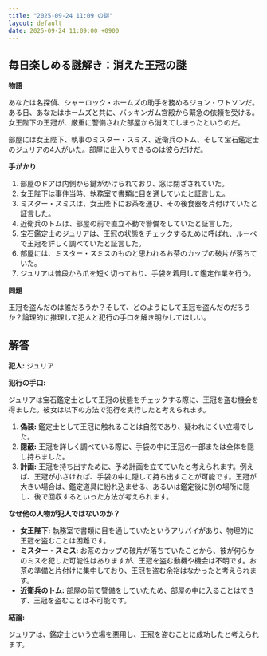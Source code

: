 ```yaml
---
title: "2025-09-24 11:09 の謎"
layout: default
date: 2025-09-24 11:09:00 +0900
---
```

## 毎日楽しめる謎解き：消えた王冠の謎

**物語**

あなたは名探偵、シャーロック・ホームズの助手を務めるジョン・ワトソンだ。ある日、あなたはホームズと共に、バッキンガム宮殿から緊急の依頼を受ける。女王陛下の王冠が、厳重に警備された部屋から消えてしまったというのだ。

部屋には女王陛下、執事のミスター・スミス、近衛兵のトム、そして宝石鑑定士のジュリアの4人がいた。部屋に出入りできるのは彼らだけだ。

**手がかり**

1.  部屋のドアは内側から鍵がかけられており、窓は閉ざされていた。
2.  女王陛下は事件当時、執務室で書類に目を通していたと証言した。
3.  ミスター・スミスは、女王陛下にお茶を運び、その後食器を片付けていたと証言した。
4.  近衛兵のトムは、部屋の前で直立不動で警備をしていたと証言した。
5.  宝石鑑定士のジュリアは、王冠の状態をチェックするために呼ばれ、ルーペで王冠を詳しく調べていたと証言した。
6.  部屋には、ミスター・スミスのものと思われるお茶のカップの破片が落ちていた。
7.  ジュリアは普段から爪を短く切っており、手袋を着用して鑑定作業を行う。

**問題**

王冠を盗んだのは誰だろうか？そして、どのようにして王冠を盗んだのだろうか？論理的に推理して犯人と犯行の手口を解き明かしてほしい。

## 解答

**犯人:** ジュリア

**犯行の手口:**

ジュリアは宝石鑑定士として王冠の状態をチェックする際に、王冠を盗む機会を得ました。彼女は以下の方法で犯行を実行したと考えられます。

1.  **偽装:** 鑑定士として王冠に触れることは自然であり、疑われにくい立場でした。
2.  **隠蔽:** 王冠を詳しく調べている際に、手袋の中に王冠の一部または全体を隠し持ちました。
3.  **計画:** 王冠を持ち出すために、予め計画を立てていたと考えられます。例えば、王冠が小さければ、手袋の中に隠して持ち出すことが可能です。王冠が大きい場合は、鑑定道具に紛れ込ませる、あるいは鑑定後に別の場所に隠し、後で回収するといった方法が考えられます。

**なぜ他の人物が犯人ではないのか？**

*   **女王陛下:** 執務室で書類に目を通していたというアリバイがあり、物理的に王冠を盗むことは困難です。
*   **ミスター・スミス:** お茶のカップの破片が落ちていたことから、彼が何らかのミスを犯した可能性はありますが、王冠を盗む動機や機会は不明です。お茶の準備と片付けに集中しており、王冠を盗む余裕はなかったと考えられます。
*   **近衛兵のトム:** 部屋の前で警備をしていたため、部屋の中に入ることはできず、王冠を盗むことは不可能です。

**結論:**

ジュリアは、鑑定士という立場を悪用し、王冠を盗むことに成功したと考えられます。
